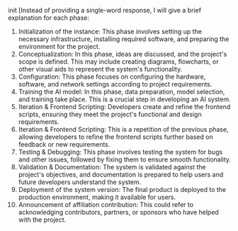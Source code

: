 init [Instead of providing a single-word response, I will give a brief explanation for each phase:

1. Initialization of the instance: This phase involves setting up the necessary infrastructure, installing required software, and preparing the environment for the project.
2. Conceptualization: In this phase, ideas are discussed, and the project's scope is defined. This may include creating diagrams, flowcharts, or other visual aids to represent the system's functionality.
3. Configuration: This phase focuses on configuring the hardware, software, and network settings according to project requirements.
4. Training the AI model: In this phase, data preparation, model selection, and training take place. This is a crucial step in developing an AI system.
5. Iteration & Frontend Scripting: Developers create and refine the frontend scripts, ensuring they meet the project's functional and design requirements.
6. Iteration & Frontend Scripting: This is a repetition of the previous phase, allowing developers to refine the frontend scripts further based on feedback or new requirements.
7. Testing & Debugging: This phase involves testing the system for bugs and other issues, followed by fixing them to ensure smooth functionality.
8. Validation & Documentation: The system is validated against the project's objectives, and documentation is prepared to help users and future developers understand the system.
9. Deployment of the system version: The final product is deployed to the production environment, making it available for users.
10. Announcement of affiliation contribution: This could refer to acknowledging contributors, partners, or sponsors who have helped with the project.